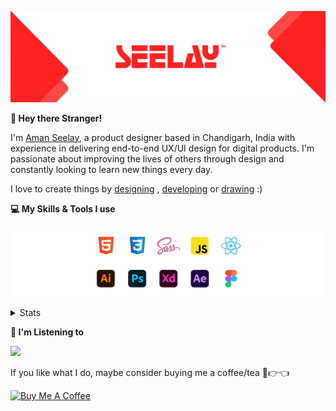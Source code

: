 [![banner](./images/seelay.svg)](https://www.seelay.in)

**👋 Hey there Stranger!**

I'm [Aman Seelay](https://www.seelay.in), a product designer based in Chandigarh, India with experience in delivering end-to-end UX/UI design for digital products. I'm passionate about improving the lives of others through design and constantly looking to learn new things every day.

I love to create things by [designing](https://www.seelay.in/#work) , [developing](https://www.seelay.in/#projects) or [drawing](https://art.seelay.in) :)

**💻 My Skills & Tools I use**

[![banner](./images/skills&tools.svg)](https://www.seelay.in/about)

<details>
  <summary>Stats</summary>

---

<!--START_SECTION:waka-->
![Profile Views](http://img.shields.io/badge/Profile%20Views-0-blue)

**🐱 My GitHub Data** 

> 🏆 79 Contributions in the Year 2023
 > 
> 📦 696.7 kB Used in GitHub's Storage 
 > 
> 💼 Opted to Hire
 > 
> 📜 1 Public Repository 
 > 
> 🔑 42 Private Repositories  
 > 
**I'm a Night 🦉** 

```text
🌞 Morning      145 commits       ████░░░░░░░░░░░░░░░░░░░░░   17.64 % 
🌆 Daytime      105 commits       ███░░░░░░░░░░░░░░░░░░░░░░   12.77 % 
🌃 Evening      208 commits       ██████░░░░░░░░░░░░░░░░░░░   25.30 % 
🌙 Night        364 commits       ███████████░░░░░░░░░░░░░░   44.28 % 

```
📅 **I'm Most Productive on Sunday** 

```text
Monday         152 commits       ████░░░░░░░░░░░░░░░░░░░░░   18.49 % 
Tuesday        120 commits       ███░░░░░░░░░░░░░░░░░░░░░░   14.60 % 
Wednesday       82 commits       ██░░░░░░░░░░░░░░░░░░░░░░░   09.98 % 
Thursday       111 commits       ███░░░░░░░░░░░░░░░░░░░░░░   13.50 % 
Friday          66 commits       ██░░░░░░░░░░░░░░░░░░░░░░░   08.03 % 
Saturday       104 commits       ███░░░░░░░░░░░░░░░░░░░░░░   12.65 % 
Sunday         187 commits       █████░░░░░░░░░░░░░░░░░░░░   22.75 % 

```


📊 **This Week I Spent My Time On** 

```text
⌚︎ Time Zone: Asia/Kolkata

💬 Programming Languages: 
No Activity Tracked This Week

🔥 Editors: 
No Activity Tracked This Week

💻 Operating System: 
No Activity Tracked This Week

```

**I Mostly Code in JavaScript** 

```text
JavaScript               30 repos            █████████████████░░░░░░░░   68.18 % 
TypeScript               14 repos            ████████░░░░░░░░░░░░░░░░░   31.82 % 

```



 Last Updated on 15/02/2023 06:42:30 UTC
<!--END_SECTION:waka-->

---

 </details>

**🎵 I'm Listening to**

<object data="https://now-play.vercel.app/api/generate?uid=7a17a86e-d6b7-43b5-8d9c-1d6dae42a779" >

  <img src="https://now-play.vercel.app/api/generate?uid=7a17a86e-d6b7-43b5-8d9c-1d6dae42a779" />

</object>

If you like what I do, maybe consider buying me a coffee/tea 🥺👉👈

<a href="https://www.buymeacoffee.com/seelay" target="_blank"><img src="https://cdn.buymeacoffee.com/buttons/v2/default-red.png" alt="Buy Me A Coffee" width="150" ></a>
